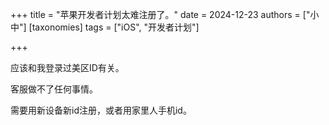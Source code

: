 +++
title = "苹果开发者计划太难注册了。"
date = 2024-12-23
authors = ["小中"]
[taxonomies]
tags = ["iOS", "开发者计划"]

+++

应该和我登录过美区ID有关。

客服做不了任何事情。

需要用新设备新id注册，或者用家里人手机id。
